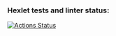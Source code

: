 ### Hexlet tests and linter status:
[![Actions Status](https://github.com/KevinGreen9/frontend-project-44/actions/workflows/hexlet-check.yml/badge.svg)](https://github.com/KevinGreen9/frontend-project-44/actions)